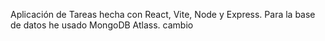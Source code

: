 Aplicación de Tareas hecha con React, Vite, Node y Express.
Para la base de datos he usado MongoDB Atlass.
cambio